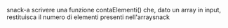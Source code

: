 snack-a
scrivere una funzione contaElementi() che, dato un array in input, restituisca il numero di elementi presenti nell'arraysnack
